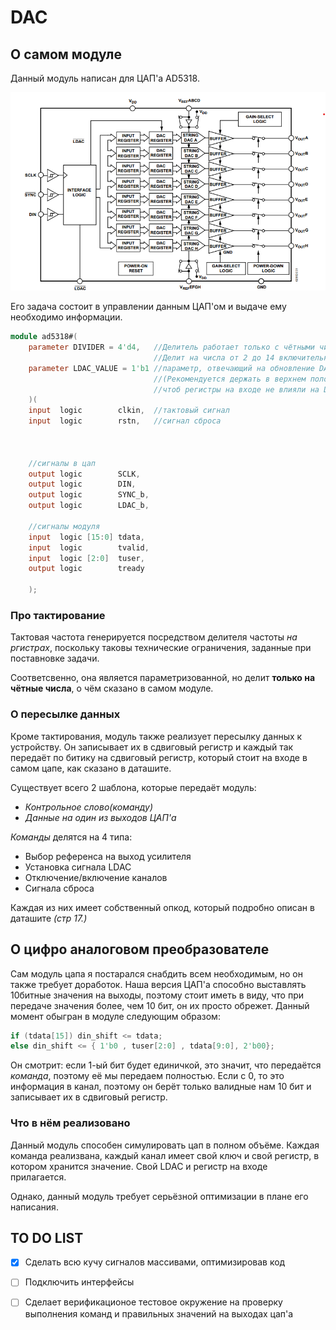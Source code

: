 # DAC

## О самом модуле

Данный модуль написан для ЦАП'а AD5318.

![dac_ad5318](https://github.com/0TulipRose0/DAC/blob/main/Pics%20and%20datasheat/DAC%20ad53xx.png)

Его задача состоит в управлении данным ЦАП'ом и выдаче ему необходимо информации.

```verilog
module ad5318#(
    parameter DIVIDER = 4'd4,   //Делитель работает только с чётными числами!!
                                //Делит на числа от 2 до 14 включительно
    parameter LDAC_VALUE = 1'b1 //параметр, отвечающий на обновление DAC регистров
                                //(Рекомендуется держать в верхнем положении,
                                //чтоб регистры на входе не влияли на DAC регистры при запуске
    )(
    input  logic        clkin,  //тактовый сигнал
    input  logic        rstn,   //сигнал сброса
    
    
    
    //сигналы в цап
    output logic        SCLK,
    output logic        DIN,
    output logic        SYNC_b,
    output logic        LDAC_b,
    
    //сигналы модуля
    input  logic [15:0] tdata,
    input  logic        tvalid,
    input  logic [2:0]  tuser,
    output logic        tready
    
    );
```
### Про тактирование

Тактовая частота генерируется посредством делителя частоты *на ргистрах*, поскольку таковы технические ограничения, заданные при поставновке задачи.

Соответсвенно, она является параметризованной, но делит **только на чётные числа**, о чём сказано в самом модуле.
### О пересылке данных

Кроме тактирования, модуль также реализует пересылку данных к устройству.
Он записывает их в сдвиговый регистр и каждый так передаёт по битику на сдвиговый регистр, который стоит на входе в самом цапе, как сказано в даташите.

Существует всего 2 шаблона, которые передаёт модуль:
+ *Контрольное слово(команду)*
+ *Данные на один из выходов ЦАП'а*

*Команды* делятся на 4 типа:
+ Выбор референса на выход усилителя
+ Установка сигнала LDAC
+ Отключение/включение каналов
+ Сигнала сброса 

Каждая из них имеет собственный опкод, который подробно описан в даташите *(стр 17.)*

## О цифро аналоговом преобразователе

Сам модуль цапа я постарался снабдить всем необходимым, но он также требует доработок.
Наша версия ЦАП'а способно выставлять 10битные значения на выходы, поэтому стоит иметь в виду, что при передаче значения более, чем 10 бит, он их просто обрежет.
Данный момент обыгран в модуле следующим образом:
```verilog
if (tdata[15]) din_shift <= tdata;
else din_shift <= { 1'b0 , tuser[2:0] , tdata[9:0], 2'b00};
```

Он смотрит: если 1-ый бит будет единичкой, это значит, что передаётся *команда*, поэтому её мы передаем полностью. Если с 0, то это информация в канал, поэтому он берёт только валидные нам 10 бит и записывает их в сдвиговый регистр.

### Что в нём реализовано

Данный модуль способен симулировать цап в полном объёме.
Каждая команда реализвана, каждый канал имеет свой ключ и свой регистр, в котором хранится значение. Свой LDAC и регистр на входе прилагается.

Однако, данный модуль требует серьёзной оптимизации в плане его написания.

## TO DO LIST

- [X] Сделать всю кучу сигналов массивами, оптимизировав код
- [ ] Подключить интерфейсы
- [ ] Сделает верификационое тестовое окружение на проверку выполнения команд и правильных значений на выходах цап'а

